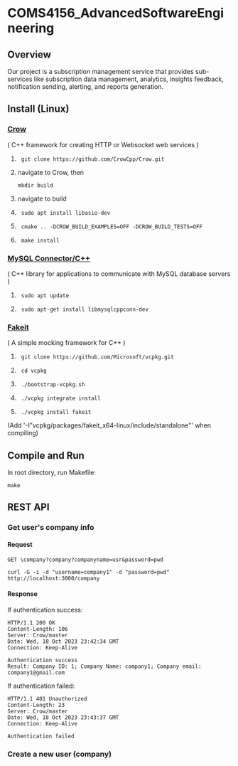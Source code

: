 # COMS4156_AdvancedSoftwareEngineering

## Overview
Our project is a subscription management service that provides sub-services like subscription data management, analytics, insights feedback, notification sending, alerting, and reports generation.

## Install (Linux)
### [Crow](https://crowcpp.org/master/getting_started/setup/linux/)
( C++ framework for creating HTTP or Websocket web services )

1. ```
    git clone https://github.com/CrowCpp/Crow.git
    ```
2. navigate to Crow, then
    ```
    mkdir build
    ```
3. navigate to build
4. ```
    sudo apt install libasio-dev
    ```
5. ```
    cmake .. -DCROW_BUILD_EXAMPLES=OFF -DCROW_BUILD_TESTS=OFF
    ```
6. ```
    make install
    ```

### [MySQL Connector/C++](https://dev.mysql.com/doc/dev/connector-cpp/latest/)
( C++ library for applications to communicate with MySQL database servers )

1. ```
    sudo apt update
    ```
2. ```
    sudo apt-get install libmysqlcppconn-dev
    ```


### [Fakeit](https://github.com/eranpeer/FakeIt)
( A simple mocking framework for C++ )
1. ```
    git clone https://github.com/Microsoft/vcpkg.git
    ```
2. ```
    cd vcpkg
    ```
3. ```
    ./bootstrap-vcpkg.sh
    ```
4. ```
    ./vcpkg integrate install
    ```
5. ```
    ./vcpkg install fakeit
    ```
(Add '-I"vcpkg/packages/fakeit_x64-linux/include/standalone"' when compiling)

## Compile and Run
In root directory, run Makefile:

```
make
```

## REST API

### Get user's company info

#### Request
`GET \company?company?companyname=usr&password=pwd` 

```
curl -G -i -d "username=company1" -d "password=pwd" http://localhost:3000/company
```

#### Response

If authentication success:
```
HTTP/1.1 200 OK
Content-Length: 106
Server: Crow/master
Date: Wed, 18 Oct 2023 23:42:34 GMT
Connection: Keep-Alive

Authentication success 
Result: Company ID: 1; Company Name: company1; Company email: company1@gmail.com
```

If authentication failed:
```
HTTP/1.1 401 Unauthorized
Content-Length: 23
Server: Crow/master
Date: Wed, 18 Oct 2023 23:43:37 GMT
Connection: Keep-Alive

Authentication failed 
```

### Create a new user (company)

